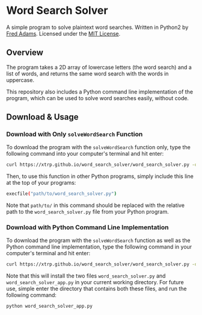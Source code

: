 # Word Search Solver

A simple program to solve plaintext word searches. Written in Python2 by [Fred Adams](https://xtrp.io/). Licensed under the [MIT License](https://choosealicense.com/licenses/mit/).

## Overview

The program takes a 2D array of lowercase letters (the word search) and a list of words, and returns the same word search with the words in uppercase.

This repository also includes a Python command line implementation of the program, which can be used to solve word searches easily, without code.

## Download & Usage

### Download with Only ```solveWordSearch``` Function

To download the program with the ```solveWordSearch``` function only, type the following command into your computer's terminal and hit enter:

``` bash
curl https://xtrp.github.io/word_search_solver/word_search_solver.py -o word_search_solver.py
```

Then, to use this function in other Python programs, simply include this line at the top of your programs:

``` bash
execfile("path/to/word_search_solver.py")
```

Note that ```path/to/``` in this command should be replaced with the relative path to the ```word_search_solver.py``` file from your Python program.

### Download with Python Command Line Implementation

To download the program with the ```solveWordSearch``` function as well as the Python command line implementation, type the following command in your computer's terminal and hit enter:

``` bash
curl https://xtrp.github.io/word_search_solver/word_search_solver.py -o word_search_solver.py && curl https://xtrp.github.io/word_search_solver/word_search_solver_app.py -o word_search_solver_app.py && python word_search_solver_app.py
```

Note that this will install the two files ```word_search_solver.py``` and ```word_search_solver_app.py``` in your current working directory. For future use, simple enter the directory that contains both these files, and run the following command:

``` bash
python word_search_solver_app.py
```

